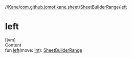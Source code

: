 //[Kane](../../index.md)/[com.github.jomof.kane.sheet](../index.md)/[SheetBuilderRange](index.md)/[left](left.md)



# left  
[jvm]  
Content  
fun [left](left.md)(move: [Int](https://kotlinlang.org/api/latest/jvm/stdlib/kotlin/-int/index.html)): [SheetBuilderRange](index.md)  



